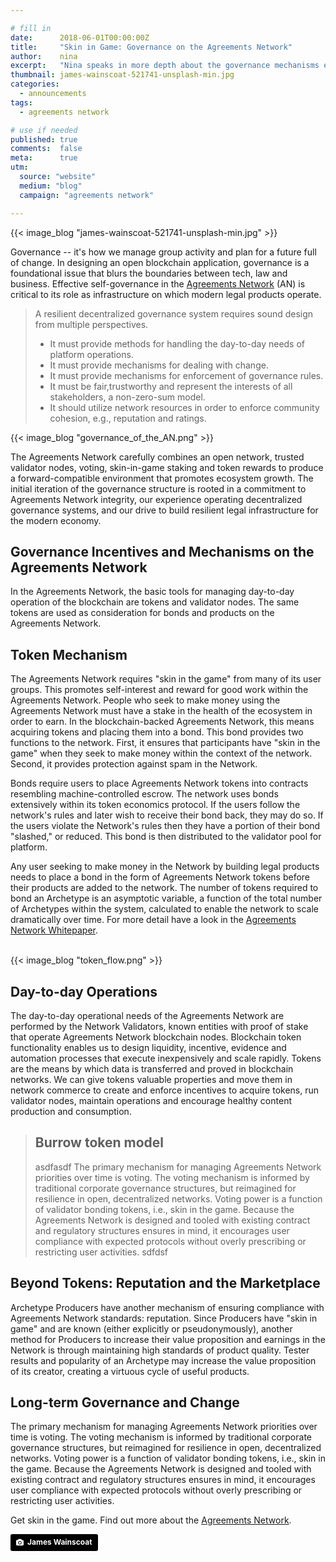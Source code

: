 ```yaml
---

# fill in
date:      2018-06-01T00:00:00Z
title:     "Skin in Game: Governance on the Agreements Network"
author:    nina
excerpt:   "Nina speaks in more depth about the governance mechanisms ensuring network health for the Agreements Network."
thumbnail: james-wainscoat-521741-unsplash-min.jpg
categories:
  - announcements
tags:
  - agreements network

# use if needed
published: true
comments:  false
meta:      true
utm:
  source: "website"
  medium: "blog"
  campaign: "agreements network"

---
```


{{< image_blog "james-wainscoat-521741-unsplash-min.jpg" >}}

Governance -- it's how we manage group activity and plan for a future full of change. In designing an open blockchain application, governance is a foundational issue that blurs the boundaries between tech, law and business. Effective self-governance in the [Agreements Network](https://agreements.network) (AN) is critical to its role as infrastructure on which modern legal products operate.

> A resilient decentralized governance system requires sound design from multiple perspectives.
>
> - It must provide methods for handling the day-to-day needs of platform operations.
> - It must provide mechanisms for dealing with change.
> - It must provide mechanisms for enforcement of governance rules.
> - It must be fair,trustworthy and represent the interests of all stakeholders, a non-zero-sum model.
> - It should utilize network resources in order to enforce community cohesion, e.g., reputation and ratings.

{{< image_blog "governance_of_the_AN.png" >}}


The Agreements Network carefully combines an open network, trusted validator nodes, voting, skin-in-game staking and token rewards to produce a forward-compatible environment that promotes ecosystem growth. The initial iteration of the governance structure is rooted in a commitment to Agreements Network integrity, our experience operating decentralized governance systems, and our drive to build resilient legal infrastructure for the modern economy.


## Governance Incentives and Mechanisms on the Agreements Network


In the Agreements Network, the basic tools for managing day-to-day operation of the blockchain are tokens and validator nodes. The same tokens are used as consideration for bonds and products on the Agreements Network.


## Token Mechanism

The Agreements Network requires "skin in the game" from many of its user groups. This promotes self-interest and reward for good work within the Agreements Network. People who seek to make money using the Agreements Network must have a stake in the health of the ecosystem in order to earn. In the blockchain-backed Agreements Network, this means acquiring tokens and placing them into a bond. This bond provides two functions to the network. First, it ensures that participants have "skin in the game" when they seek to make money within the context of the network. Second, it provides protection against spam in the Network.


Bonds require users to place Agreements Network tokens into contracts resembling machine-controlled escrow. The network uses bonds extensively within its token economics protocol. If the users follow the network's rules and later wish to receive their bond back, they may do so. If the users violate the Network's rules then they have a portion of their bond "slashed," or reduced. This bond is then distributed to the validator pool for platform.


Any user seeking to make money in the Network by building legal products needs to place a bond in the form of Agreements Network tokens before their products are added to the network. The number of tokens required to bond an Archetype is an asymptotic variable, a function of the total number of Archetypes within the system, calculated to enable the network to scale dramatically over time. For more detail have a look in the [Agreements Network Whitepaper](https://agreements.network/files/an_whitepaper_v1.0.pdf).

<br>
{{< image_blog "token_flow.png" >}}
<br>

## Day-to-day Operations 

The day-to-day operational needs of the Agreements Network are performed by the Network Validators, known entities with proof of stake that operate Agreements Network blockchain nodes. Blockchain token functionality enables us to design liquidity, incentive, evidence and automation processes that execute inexpensively and scale rapidly. Tokens are the means by which data is  transferred and proved in blockchain networks. We can give tokens valuable properties and move them in network commerce to create and enforce incentives to acquire tokens, run validator nodes, maintain operations and encourage healthy content production and consumption.




> ## Burrow token model
> asdfasdf
> The primary mechanism for managing Agreements Network priorities over time is voting. The voting mechanism is informed by traditional corporate governance structures, but reimagined for resilience in open, decentralized networks.  Voting power is a function of validator bonding tokens, i.e., skin in the game. Because the Agreements Network is designed and tooled with existing contract and regulatory structures ensures in mind, it encourages user compliance with expected protocols without overly prescribing or restricting user activities.
> sdfdsf
> 

## Beyond Tokens: Reputation and the Marketplace


Archetype Producers have another mechanism of ensuring compliance with Agreements Network standards: reputation. Since Producers have "skin in game" and are known (either explicitly or pseudonymously), another method for Producers to increase their value proposition and earnings in the Network is through maintaining high standards of product quality. Tester results and popularity of an Archetype may increase the value proposition of its creator, creating a virtuous cycle of useful products.


## Long-term Governance and Change


The primary mechanism for managing Agreements Network priorities over time is voting. The voting mechanism is informed by traditional corporate governance structures, but reimagined for resilience in open, decentralized networks.  Voting power is a function of validator bonding tokens, i.e., skin in the game. Because the Agreements Network is designed and tooled with existing contract and regulatory structures ensures in mind, it encourages user compliance with expected protocols without overly prescribing or restricting user activities.


Get skin in the game. Find out more about the [Agreements Network](https://agreements.network).

<a style="background-color:black;color:white;text-decoration:none;padding:4px 6px;font-family:-apple-system, BlinkMacSystemFont, &quot;San Francisco&quot;, &quot;Helvetica Neue&quot;, Helvetica, Ubuntu, Roboto, Noto, &quot;Segoe UI&quot;, Arial, sans-serif;font-size:12px;font-weight:bold;line-height:1.2;display:inline-block;border-radius:3px;" href="https://unsplash.com/@tumbao1949?utm_medium=referral&amp;utm_campaign=photographer-credit&amp;utm_content=creditBadge" target="_blank" rel="noopener noreferrer" title="Download free do whatever you want high-resolution photos from James Wainscoat"><span style="display:inline-block;padding:2px 3px;"><svg xmlns="http://www.w3.org/2000/svg" style="height:12px;width:auto;position:relative;vertical-align:middle;top:-1px;fill:white;" viewBox="0 0 32 32"><title>unsplash-logo</title><path d="M20.8 18.1c0 2.7-2.2 4.8-4.8 4.8s-4.8-2.1-4.8-4.8c0-2.7 2.2-4.8 4.8-4.8 2.7.1 4.8 2.2 4.8 4.8zm11.2-7.4v14.9c0 2.3-1.9 4.3-4.3 4.3h-23.4c-2.4 0-4.3-1.9-4.3-4.3v-15c0-2.3 1.9-4.3 4.3-4.3h3.7l.8-2.3c.4-1.1 1.7-2 2.9-2h8.6c1.2 0 2.5.9 2.9 2l.8 2.4h3.7c2.4 0 4.3 1.9 4.3 4.3zm-8.6 7.5c0-4.1-3.3-7.5-7.5-7.5-4.1 0-7.5 3.4-7.5 7.5s3.3 7.5 7.5 7.5c4.2-.1 7.5-3.4 7.5-7.5z"></path></svg></span><span style="display:inline-block;padding:2px 3px;">James Wainscoat</span></a>